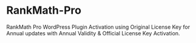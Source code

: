 # RankMath-Pro
RankMath Pro WordPress Plugin Activation using Original License Key for Annual updates with Annual Validity &amp; Official License Key Activation.
